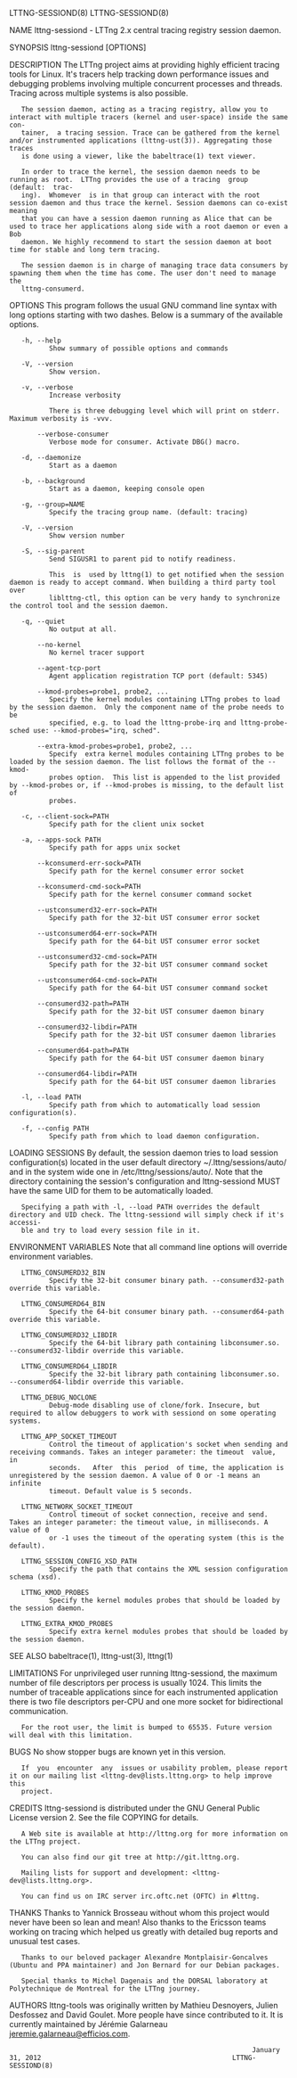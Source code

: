 LTTNG-SESSIOND(8)                                                                                                                LTTNG-SESSIOND(8)

NAME
       lttng-sessiond - LTTng 2.x central tracing registry session daemon.

SYNOPSIS
       lttng-sessiond [OPTIONS]

DESCRIPTION
       The  LTTng  project  aims  at  providing  highly efficient tracing tools for Linux.  It's tracers help tracking down performance issues and
       debugging problems involving multiple concurrent processes and threads. Tracing across multiple systems is also possible.

       The session daemon, acting as a tracing registry, allow you to interact with multiple tracers (kernel and user-space) inside the same  con‐
       tainer,  a tracing session. Trace can be gathered from the kernel and/or instrumented applications (lttng-ust(3)). Aggregating those traces
       is done using a viewer, like the babeltrace(1) text viewer.

       In order to trace the kernel, the session daemon needs to be running as root.  LTTng provides the use of a tracing  group  (default:  trac‐
       ing).  Whomever  is in that group can interact with the root session daemon and thus trace the kernel. Session daemons can co-exist meaning
       that you can have a session daemon running as Alice that can be used to trace her applications along side with a root daemon or even a  Bob
       daemon. We highly recommend to start the session daemon at boot time for stable and long term tracing.

       The session daemon is in charge of managing trace data consumers by spawning them when the time has come. The user don't need to manage the
       lttng-consumerd.

OPTIONS
       This program follows the usual GNU command line syntax with long options starting with two dashes. Below is  a  summary  of  the  available
       options.

       -h, --help
              Show summary of possible options and commands

       -V, --version
              Show version.

       -v, --verbose
              Increase verbosity

              There is three debugging level which will print on stderr. Maximum verbosity is -vvv.

           --verbose-consumer
              Verbose mode for consumer. Activate DBG() macro.

       -d, --daemonize
              Start as a daemon

       -b, --background
              Start as a daemon, keeping console open

       -g, --group=NAME
              Specify the tracing group name. (default: tracing)

       -V, --version
              Show version number

       -S, --sig-parent
              Send SIGUSR1 to parent pid to notify readiness.

              This  is  used by lttng(1) to get notified when the session daemon is ready to accept command. When building a third party tool over
              liblttng-ctl, this option can be very handy to synchronize the control tool and the session daemon.

       -q, --quiet
              No output at all.

           --no-kernel
              No kernel tracer support

           --agent-tcp-port
              Agent application registration TCP port (default: 5345)

           --kmod-probes=probe1, probe2, ...
              Specify the kernel modules containing LTTng probes to load by the session daemon.  Only the component name of the probe needs to  be
              specified, e.g. to load the lttng-probe-irq and lttng-probe-sched use: --kmod-probes="irq, sched".

           --extra-kmod-probes=probe1, probe2, ...
              Specify  extra kernel modules containing LTTng probes to be loaded by the session daemon. The list follows the format of the --kmod-
              probes option.  This list is appended to the list provided by --kmod-probes or, if --kmod-probes is missing, to the default list  of
              probes.

       -c, --client-sock=PATH
              Specify path for the client unix socket

       -a, --apps-sock PATH
              Specify path for apps unix socket

           --kconsumerd-err-sock=PATH
              Specify path for the kernel consumer error socket

           --kconsumerd-cmd-sock=PATH
              Specify path for the kernel consumer command socket

           --ustconsumerd32-err-sock=PATH
              Specify path for the 32-bit UST consumer error socket

           --ustconsumerd64-err-sock=PATH
              Specify path for the 64-bit UST consumer error socket

           --ustconsumerd32-cmd-sock=PATH
              Specify path for the 32-bit UST consumer command socket

           --ustconsumerd64-cmd-sock=PATH
              Specify path for the 64-bit UST consumer command socket

           --consumerd32-path=PATH
              Specify path for the 32-bit UST consumer daemon binary

           --consumerd32-libdir=PATH
              Specify path for the 32-bit UST consumer daemon libraries

           --consumerd64-path=PATH
              Specify path for the 64-bit UST consumer daemon binary

           --consumerd64-libdir=PATH
              Specify path for the 64-bit UST consumer daemon libraries

       -l, --load PATH
              Specify path from which to automatically load session configuration(s).

       -f, --config PATH
              Specify path from which to load daemon configuration.

LOADING SESSIONS
       By  default, the session daemon tries to load session configuration(s) located in the user default directory ~/.lttng/sessions/auto/ and in
       the system wide one in /etc/lttng/sessions/auto/. Note that the directory containing the session's configuration  and  lttng-sessiond  MUST
       have the same UID for them to be automatically loaded.

       Specifying a path with -l, --load PATH overrides the default directory and UID check. The lttng-sessiond will simply check if it's accessi‐
       ble and try to load every session file in it.

ENVIRONMENT VARIABLES
       Note that all command line options will override environment variables.

       LTTNG_CONSUMERD32_BIN
              Specify the 32-bit consumer binary path. --consumerd32-path override this variable.

       LTTNG_CONSUMERD64_BIN
              Specify the 64-bit consumer binary path. --consumerd64-path override this variable.

       LTTNG_CONSUMERD32_LIBDIR
              Specify the 64-bit library path containing libconsumer.so.  --consumerd32-libdir override this variable.

       LTTNG_CONSUMERD64_LIBDIR
              Specify the 32-bit library path containing libconsumer.so.  --consumerd64-libdir override this variable.

       LTTNG_DEBUG_NOCLONE
              Debug-mode disabling use of clone/fork. Insecure, but required to allow debuggers to work with sessiond on some operating systems.

       LTTNG_APP_SOCKET_TIMEOUT
              Control the timeout of application's socket when sending and receiving commands. Takes an integer parameter: the timeout  value,  in
              seconds.   After  this  period  of time, the application is unregistered by the session daemon. A value of 0 or -1 means an infinite
              timeout. Default value is 5 seconds.

       LTTNG_NETWORK_SOCKET_TIMEOUT
              Control timeout of socket connection, receive and send. Takes an integer parameter: the timeout value, in milliseconds. A value of 0
              or -1 uses the timeout of the operating system (this is the default).

       LTTNG_SESSION_CONFIG_XSD_PATH
              Specify the path that contains the XML session configuration schema (xsd).

       LTTNG_KMOD_PROBES
              Specify the kernel modules probes that should be loaded by the session daemon.

       LTTNG_EXTRA_KMOD_PROBES
              Specify extra kernel modules probes that should be loaded by the session daemon.

SEE ALSO
       babeltrace(1), lttng-ust(3), lttng(1)

LIMITATIONS
       For unprivileged user running lttng-sessiond, the maximum number of file descriptors per process is usually 1024. This limits the number of
       traceable applications since for each instrumented application there is two file descriptors per-CPU and one more socket for  bidirectional
       communication.

       For the root user, the limit is bumped to 65535. Future version will deal with this limitation.

BUGS
       No show stopper bugs are known yet in this version.

       If  you  encounter  any  issues or usability problem, please report it on our mailing list <lttng-dev@lists.lttng.org> to help improve this
       project.

CREDITS
       lttng-sessiond is distributed under the GNU General Public License version 2. See the file COPYING for details.

       A Web site is available at http://lttng.org for more information on the LTTng project.

       You can also find our git tree at http://git.lttng.org.

       Mailing lists for support and development: <lttng-dev@lists.lttng.org>.

       You can find us on IRC server irc.oftc.net (OFTC) in #lttng.

THANKS
       Thanks to Yannick Brosseau without whom this project would never have been so lean and mean! Also thanks to the Ericsson teams  working  on
       tracing which helped us greatly with detailed bug reports and unusual test cases.

       Thanks to our beloved packager Alexandre Montplaisir-Goncalves (Ubuntu and PPA maintainer) and Jon Bernard for our Debian packages.

       Special thanks to Michel Dagenais and the DORSAL laboratory at Polytechnique de Montreal for the LTTng journey.

AUTHORS
       lttng-tools was originally written by Mathieu Desnoyers, Julien Desfossez and David Goulet. More people have since contributed to it. It is
       currently maintained by Jérémie Galarneau <jeremie.galarneau@efficios.com>.

                                                                 January 31, 2012                                                LTTNG-SESSIOND(8)
